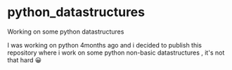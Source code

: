 # python_datastructures
Working on some python datastructures

I was working on python 4months ago and i decided to publish this repository where i work on some python non-basic datastructures , it's not that hard 
😀
